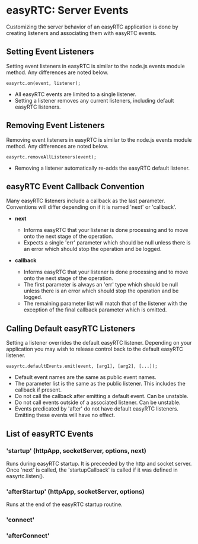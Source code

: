easyRTC: Server Events
======================

Customizing the server behavior of an easyRTC application is done by creating listeners and associating them with easyRTC events. 


## Setting Event Listeners

Setting event listeners in easyRTC is similar to the node.js events module method. Any differences are noted below. 

    easyrtc.on(event, listener);

 - All easyRTC events are limited to a single listener.
 - Setting a listener removes any current listeners, including default easyRTC listeners.


## Removing Event Listeners
Removing event listeners in easyRTC is similar to the node.js events module method. Any differences are noted below.

    easyrtc.removeAllListeners(event);

 - Removing a listener automatically re-adds the easyRTC default listener.



## easyRTC Event Callback Convention

Many easyRTC listeners include a callback as the last parameter. Conventions will differ depending on if it is named 'next' or 'callback'.

- **next**
  - Informs easyRTC that your listener is done processing and to move onto the next stage of the operation.
  - Expects a single 'err' parameter which should be null unless there is an error which should stop the operation and be logged. 

- **callback**
  - Informs easyRTC that your listener is done processing and to move onto the next stage of the operation.
  - The first parameter is always an 'err' type which should be null unless there is an error which should stop the operation and be logged.
  - The remaining parameter list will match that of the listener with the exception of the final callback parameter which is omitted.
  
## Calling Default easyRTC Listeners

Setting a listener overrides the default easyRTC listener. Depending on your application you may wish to release control back to the default easyRTC listener.

    easyrtc.defaultEvents.emit(event, [arg1], [arg2], [...]);

- Default event names are the same as public event names.
- The parameter list is the same as the public listener. This includes the callback if present.
- Do not call the callback after emitting a default event. Can be unstable. 
- Do not call events outside of a associated listener. Can be unstable.
- Events predicated by 'after' do not have default easyRTC listeners. Emitting these events will have no effect.


## List of easyRTC Events

### 'startup' (httpApp, socketServer, options, next)

Runs during easyRTC startup. It is preceeded by the http and socket server. Once 'next' is called, the 'startupCallback' is called if it was defined in easyrtc.listen().

### 'afterStartup' (httpApp, socketServer, options)

Runs at the end of the easyRTC startup routine.


### 'connect'

### 'afterConnect'

